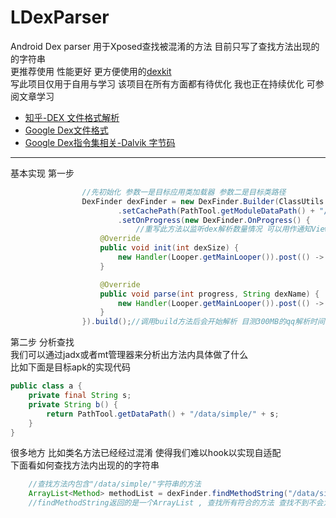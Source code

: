 # LDexParser
Android Dex parser
用于Xposed查找被混淆的方法 目前只写了查找方法出现的的字符串  
更推荐使用 性能更好 更方便使用的[dexkit](https://github.com/LuckyPray/DexKit)  
写此项目仅用于自用与学习 该项目在所有方面都有待优化 我也正在持续优化
可参阅文章学习   
- [知乎-DEX 文件格式解析](https://zhuanlan.zhihu.com/p/66800634)
- [Google Dex文件格式](https://source.android.google.cn/docs/core/runtime/dex-format?hl=zh-cn)
- [Google Dex指令集相关-Dalvik 字节码](https://source.android.google.cn/docs/core/runtime/dalvik-bytecode?hl=zh-cn)
---
基本实现 第一步
```java
                //先初始化 参数一是目标应用类加载器 参数二是目标类路径
                DexFinder dexFinder = new DexFinder.Builder(ClassUtils.getHostLoader(), HookEnv.getHostApkPath())
                        .setCachePath(PathTool.getModuleDataPath() + "/MethodFinderCache")//设置运行缓存路径 将使用本地内存代表堆内存 这样可以在解析大且多的dex时造成堆溢出
                        .setOnProgress(new DexFinder.OnProgress() {
                            //重写此方法以监听dex解析数量情况 可以用作通知View解析进度
                    @Override
                    public void init(int dexSize) {
                        new Handler(Looper.getMainLooper()).post(() -> loadingDialog.progressBar.setMax(dexSize));
                    }

                    @Override
                    public void parse(int progress, String dexName) {
                        new Handler(Looper.getMainLooper()).post(() -> loadingDialog.progressBar.setProgress(progress));
                    }
                }).build();//调用build方法后会开始解析 目测300MB的qq解析时间在8 - 20s内
```
第二步 分析查找  
我们可以通过jadx或者mt管理器来分析出方法内具体做了什么  
比如下面是目标apk的实现代码
```java
public class a {
    private final String s;
    private String b() {
        return PathTool.getDataPath() + "/data/simple/" + s;
    }
}
```  
很多地方 比如类名方法已经经过混淆 使得我们难以hook以实现自适配  
下面看如何查找方法内出现的的字符串
```java
    //查找方法内包含"/data/simple/"字符串的方法
    ArrayList<Method> methodList = dexFinder.findMethodString("/data/simple/");
    //findMethodString返回的是一个ArrayList , 查找所有符合的方法 查找不到不会为null而是为size == 0
```
